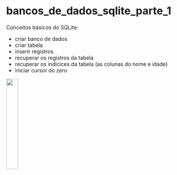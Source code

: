 # bancos_de_dados_sqlite_parte_1

Conceitos básicos do SQLite:
- criar banco de dados
- criar tabela
- inserir registros
- recuperar os registros da tabela
- recuperar os indicices da tabela (as colunas do nome e idade)
- iniciar cursor do zero

<img src="https://user-images.githubusercontent.com/72177982/212303092-209d1bf3-49ea-41dd-9635-b24319ef376b.jpg" width="25%">
